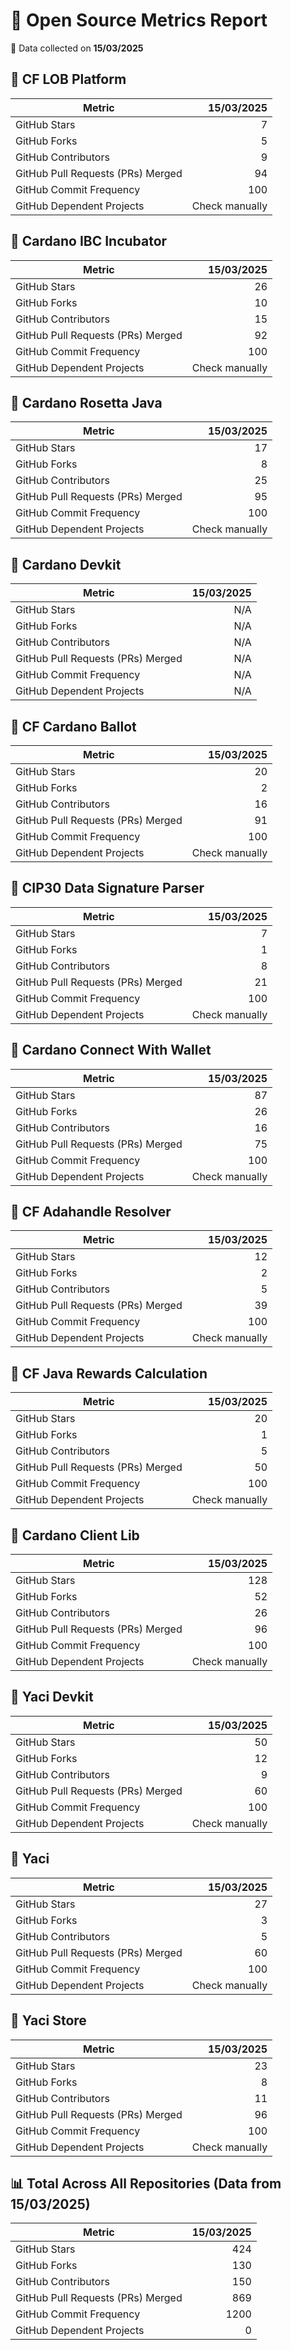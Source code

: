 # 🚀 Open Source Metrics Report

📅 Data collected on **15/03/2025**

## 📌 CF LOB Platform
| Metric | 15/03/2025 |
|--------|----------------:|
| GitHub Stars | 7 |
| GitHub Forks | 5 |
| GitHub Contributors | 9 |
| GitHub Pull Requests (PRs) Merged | 94 |
| GitHub Commit Frequency | 100 |
| GitHub Dependent Projects | Check manually |

## 📌 Cardano IBC Incubator
| Metric | 15/03/2025 |
|--------|----------------:|
| GitHub Stars | 26 |
| GitHub Forks | 10 |
| GitHub Contributors | 15 |
| GitHub Pull Requests (PRs) Merged | 92 |
| GitHub Commit Frequency | 100 |
| GitHub Dependent Projects | Check manually |

## 📌 Cardano Rosetta Java
| Metric | 15/03/2025 |
|--------|----------------:|
| GitHub Stars | 17 |
| GitHub Forks | 8 |
| GitHub Contributors | 25 |
| GitHub Pull Requests (PRs) Merged | 95 |
| GitHub Commit Frequency | 100 |
| GitHub Dependent Projects | Check manually |

## 📌 Cardano Devkit
| Metric | 15/03/2025 |
|--------|----------------:|
| GitHub Stars | N/A |
| GitHub Forks | N/A |
| GitHub Contributors | N/A |
| GitHub Pull Requests (PRs) Merged | N/A |
| GitHub Commit Frequency | N/A |
| GitHub Dependent Projects | N/A |

## 📌 CF Cardano Ballot
| Metric | 15/03/2025 |
|--------|----------------:|
| GitHub Stars | 20 |
| GitHub Forks | 2 |
| GitHub Contributors | 16 |
| GitHub Pull Requests (PRs) Merged | 91 |
| GitHub Commit Frequency | 100 |
| GitHub Dependent Projects | Check manually |

## 📌 CIP30 Data Signature Parser
| Metric | 15/03/2025 |
|--------|----------------:|
| GitHub Stars | 7 |
| GitHub Forks | 1 |
| GitHub Contributors | 8 |
| GitHub Pull Requests (PRs) Merged | 21 |
| GitHub Commit Frequency | 100 |
| GitHub Dependent Projects | Check manually |

## 📌 Cardano Connect With Wallet
| Metric | 15/03/2025 |
|--------|----------------:|
| GitHub Stars | 87 |
| GitHub Forks | 26 |
| GitHub Contributors | 16 |
| GitHub Pull Requests (PRs) Merged | 75 |
| GitHub Commit Frequency | 100 |
| GitHub Dependent Projects | Check manually |

## 📌 CF Adahandle Resolver
| Metric | 15/03/2025 |
|--------|----------------:|
| GitHub Stars | 12 |
| GitHub Forks | 2 |
| GitHub Contributors | 5 |
| GitHub Pull Requests (PRs) Merged | 39 |
| GitHub Commit Frequency | 100 |
| GitHub Dependent Projects | Check manually |

## 📌 CF Java Rewards Calculation
| Metric | 15/03/2025 |
|--------|----------------:|
| GitHub Stars | 20 |
| GitHub Forks | 1 |
| GitHub Contributors | 5 |
| GitHub Pull Requests (PRs) Merged | 50 |
| GitHub Commit Frequency | 100 |
| GitHub Dependent Projects | Check manually |

## 📌 Cardano Client Lib
| Metric | 15/03/2025 |
|--------|----------------:|
| GitHub Stars | 128 |
| GitHub Forks | 52 |
| GitHub Contributors | 26 |
| GitHub Pull Requests (PRs) Merged | 96 |
| GitHub Commit Frequency | 100 |
| GitHub Dependent Projects | Check manually |

## 📌 Yaci Devkit
| Metric | 15/03/2025 |
|--------|----------------:|
| GitHub Stars | 50 |
| GitHub Forks | 12 |
| GitHub Contributors | 9 |
| GitHub Pull Requests (PRs) Merged | 60 |
| GitHub Commit Frequency | 100 |
| GitHub Dependent Projects | Check manually |

## 📌 Yaci
| Metric | 15/03/2025 |
|--------|----------------:|
| GitHub Stars | 27 |
| GitHub Forks | 3 |
| GitHub Contributors | 5 |
| GitHub Pull Requests (PRs) Merged | 60 |
| GitHub Commit Frequency | 100 |
| GitHub Dependent Projects | Check manually |

## 📌 Yaci Store
| Metric | 15/03/2025 |
|--------|----------------:|
| GitHub Stars | 23 |
| GitHub Forks | 8 |
| GitHub Contributors | 11 |
| GitHub Pull Requests (PRs) Merged | 96 |
| GitHub Commit Frequency | 100 |
| GitHub Dependent Projects | Check manually |

## 📊 Total Across All Repositories (Data from 15/03/2025)
| Metric | 15/03/2025 |
|--------|----------------:|
| GitHub Stars | 424 |
| GitHub Forks | 130 |
| GitHub Contributors | 150 |
| GitHub Pull Requests (PRs) Merged | 869 |
| GitHub Commit Frequency | 1200 |
| GitHub Dependent Projects | 0 |
